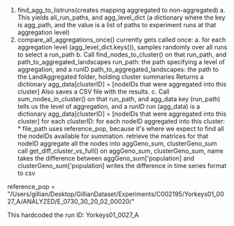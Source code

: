 1. find_agg_to_listruns(creates mapping aggregated to non-aggregated)
    a. This yields all_run_paths, and agg_level_dict (a dictionary where the key is agg_path, and the value is a list of paths to experiment runs at that aggregation level)
2. compare_all_aggregations_once() currently gets called once:
    a. for each aggregation level (agg_level_dict.keys()), samples randomly over all runs to select a run_path
    b. Call find_nodes_to_cluster() on that run_path, and path_to_aggregated_landscapes
            run_path: the path specifying a level of aggregation, and a runID
            path_to_aggregated_landscapes: the path to the LandAggregated folder, holding cluster summaries
        Returns a dictionary agg_data[clusterID] = [nodeIDs that were aggregated into this cluster] 
        Also saves a CSV file with the results. 
    c. Call sum_nodes_in_cluster() on that run_path, and agg_data
            key (run_path) tells us the level of aggregation, and a runID
            run (agg_data) is a dictionary agg_data[clusterID] = [nodeIDs that were aggregated into this cluster]
        for each clusterID:
            for each nodeID aggregated into this cluster:
                    * file_path uses reference_pop, because it's where we expect to find all the nodeIDs available for summation. 
                retrieve the matrices for that nodeID
            aggregate all the nodes into aggGeno_sum, clusterGeno_sum
            call get_diff_cluster_vs_full() on aggGeno_sum, clusterGeno_sum, name
                takes the difference between aggGeno_sum['population] and clusterGeno_sum['population]
                writes the difference in time series format to csv
            

reference_pop = "/Users/gillian/Desktop/GillianDataset/Experiments/C002195/Yorkeys01_0027_A/ANALYZED/E_0730_30_20_02_00020/"

This hardcoded the run ID: Yorkeys01_0027_A
